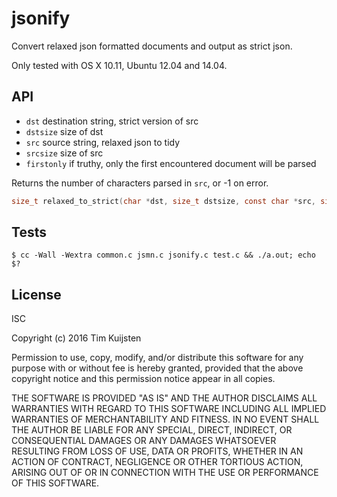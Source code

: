 # jsonify

Convert relaxed json formatted documents and output as strict json.

Only tested with OS X 10.11, Ubuntu 12.04 and 14.04.


## API

* `dst` destination string, strict version of src
* `dstsize` size of dst
* `src` source string, relaxed json to tidy
* `srcsize` size of src
* `firstonly` if truthy, only the first encountered document will be parsed

Returns the number of characters parsed in `src`, or -1 on error.
```c
size_t relaxed_to_strict(char *dst, size_t dstsize, const char *src, size_t srcsize, int firstonly);
```


## Tests

    $ cc -Wall -Wextra common.c jsmn.c jsonify.c test.c && ./a.out; echo $?


## License

ISC

Copyright (c) 2016 Tim Kuijsten

Permission to use, copy, modify, and/or distribute this software for any
purpose with or without fee is hereby granted, provided that the above
copyright notice and this permission notice appear in all copies.

THE SOFTWARE IS PROVIDED "AS IS" AND THE AUTHOR DISCLAIMS ALL WARRANTIES
WITH REGARD TO THIS SOFTWARE INCLUDING ALL IMPLIED WARRANTIES OF
MERCHANTABILITY AND FITNESS. IN NO EVENT SHALL THE AUTHOR BE LIABLE FOR
ANY SPECIAL, DIRECT, INDIRECT, OR CONSEQUENTIAL DAMAGES OR ANY DAMAGES
WHATSOEVER RESULTING FROM LOSS OF USE, DATA OR PROFITS, WHETHER IN AN
ACTION OF CONTRACT, NEGLIGENCE OR OTHER TORTIOUS ACTION, ARISING OUT OF
OR IN CONNECTION WITH THE USE OR PERFORMANCE OF THIS SOFTWARE.
